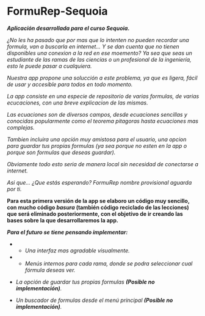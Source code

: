 # FormuRep-Sequoia
_**Aplicación desarrollada para el curso Sequoia.**_

*¿No les ha pasado que por mas que lo intenten no pueden recordar una formula, van a buscarla en internet... Y se dan cuenta que* *no tienen disponibles una conexion a la red en ese moemento?*
*Ya sea que seas un estudiante de las ramas de las ciencias o un profesional de la ingeniería, esto le puede pasar a cualquiera.* 

*Nuestra app propone una solucción a  este problema, ya que es ligera, fácil de usar y accesible para todos en todo momento.*

*La app consiste en una especie de repositorio de varias formulas, de varias ecucaciones, con una breve explicacion de las mismas.*

*Las ecuaciones son de diversos campos, desde ecuaciones sencillas  y conocidas popularmente como el teorema pitagoras hasta* *ecuaciones mas complejas.* 

*Tambien incluira una opción muy amistosa para el usuario, una opcion para guardar tus propias formulas (ya sea porque no esten en* *la app o porque son formulas que deseas guardar).*

*Obviamente todo esto seria de manera local sin necesidad de conectarse a internet.* 

*Asi que... ¿Que estás esperando?  FormuRep nombre provisional aguarda por ti.*


**Para esta primera versión de la app se elaboro un código muy sencillo, con mucho código _basura_ (también código reciclado de las lecciones) que será eliminado posteriormente, con el objetivo de ir creando las bases sobre la que desarrollaremos la app.**

**_Para el futuro se tiene pensando implementar:_**

* - *Una interfaz mas agradable visualmente.*

* - *Menús internos para cada rama, donde se podra seleccionar cual fórmula deseas ver.*

 - *La opción de guardar tus propias formulas* ***(Posible no implementación)**.*

 - *Un buscador de formulas desde el menú principal* ***(Posible no implementación)**.*

